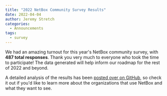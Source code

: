 ```yaml
---
title: "2022 NetBox Community Survey Results"
date: 2022-04-04
author: Jeremy Stretch
categories:
  - Announcements
tags:
  - survey
---
```

We had an amazing turnout for this year's NetBox community survey, with **487 total responses**. Thank you very much to everyone who took the time to participate! The data generated will help inform our roadmap for the rest of 2022 and beyond.

A detailed analysis of the results has been [posted over on GitHub](https://github.com/netbox-community/netbox/discussions/9026), so check it out if you'd like to learn more about the organizations that use NetBox and what they want to see.

